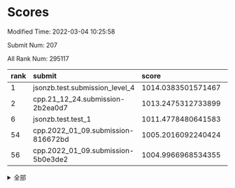 # Scores

Modified Time: 2022-03-04 10:25:58

Submit Num: 207

All Rank Num: 295117

| rank |               submit               |       score        |       sigma        | pk_num |
| :--- | :--------------------------------- | :----------------- | :----------------- | :----- |
| 1    | jsonzb.test.submission_level_4     | 1014.0383501571467 | 0.8211086750888935 | 5707   |
| 2    | cpp.21_12_24.submission-2b2ea0d7   | 1013.2475312733899 | 0.8024558974688218 | 5707   |
| 6    | jsonzb.test.test_1                 | 1011.4778480641583 | 0.8038020971938111 | 5696   |
| 54   | cpp.2022_01_09.submission-816672bd | 1005.2016092240424 | 0.7080548482285403 | 5705   |
| 56   | cpp.2022_01_09.submission-5b0e3de2 | 1004.9966968534355 | 0.7136351345506016 | 5700   |


<details>
<summary>全部</summary>

| rank |                 submit                 |       score        |       sigma        | pk_num |
| :--- | :------------------------------------- | :----------------- | :----------------- | :----- |
| 1    | jsonzb.test.submission_level_4         | 1014.0383501571467 | 0.8211086750888935 | 5707   |
| 2    | cpp.21_12_24.submission-2b2ea0d7       | 1013.2475312733899 | 0.8024558974688218 | 5707   |
| 3    | gobigger.level_3.submission_level_3_10 | 1011.9235622204764 | 0.7832402041287729 | 5703   |
| 4    | gobigger.level_3.submission_level_3_26 | 1011.5495872012356 | 0.7942731425608052 | 5703   |
| 5    | gobigger.level_3.submission_level_3_31 | 1011.5172916610903 | 0.7687870677149735 | 5703   |
| 6    | jsonzb.test.test_1                     | 1011.4778480641583 | 0.8038020971938111 | 5696   |
| 7    | gobigger.level_3.submission_level_3_38 | 1011.304679104196  | 0.7562308017815516 | 5700   |
| 8    | gobigger.level_3.submission_level_3_14 | 1011.1320774048787 | 0.7801532898056222 | 5702   |
| 9    | gobigger.level_3.submission_level_3_30 | 1011.0762498682647 | 0.748366922656049  | 5707   |
| 10   | gobigger.level_3.submission_level_3_37 | 1011.0094845337279 | 0.7509039138649115 | 5697   |
| 11   | gobigger.level_3.submission_level_3_15 | 1010.8889314318795 | 0.7753864941745573 | 5710   |
| 12   | gobigger.level_3.submission_level_3_29 | 1010.8430728562176 | 0.7751907308515019 | 5707   |
| 13   | gobigger.level_3.submission_level_3_46 | 1010.8323793227046 | 0.774733761982027  | 5700   |
| 14   | gobigger.level_3.submission_level_3_44 | 1010.8200464490551 | 0.7657763969391658 | 5700   |
| 15   | gobigger.level_3.submission_level_3_49 | 1010.7903689251349 | 0.7747889305659403 | 5699   |
| 16   | gobigger.level_3.submission_level_3_0  | 1010.7374702524024 | 0.7833156714436637 | 5705   |
| 17   | gobigger.level_3.submission_level_3_27 | 1010.6722813127029 | 0.7690870113311384 | 5703   |
| 18   | gobigger.level_3.submission_level_3_19 | 1010.588328595821  | 0.7783035715969434 | 5703   |
| 19   | gobigger.level_3.submission_level_3_12 | 1010.5522411865554 | 0.7746152542921432 | 5697   |
| 20   | gobigger.level_3.submission_level_3_24 | 1010.4861506420438 | 0.7772623388738942 | 5703   |
| 21   | gobigger.level_3.submission_level_3_2  | 1010.4512098060371 | 0.7618626595369444 | 5705   |
| 22   | gobigger.level_3.submission_level_3_3  | 1010.4278724519361 | 0.7341564097287796 | 5703   |
| 23   | gobigger.level_3.submission_level_3_41 | 1010.3516576919355 | 0.7547610256206564 | 5700   |
| 24   | gobigger.level_3.submission_level_3_20 | 1010.3321351686985 | 0.7619511331969856 | 5706   |
| 25   | gobigger.level_3.submission_level_3_6  | 1010.3104718052047 | 0.7513557290367334 | 5703   |
| 26   | gobigger.level_3.submission_level_3_8  | 1010.2020249965233 | 0.758470524475165  | 5701   |
| 27   | gobigger.level_3.submission_level_3_33 | 1010.1906037292373 | 0.7850922114562908 | 5700   |
| 28   | gobigger.level_3.submission_level_3_32 | 1010.1820605785492 | 0.7641351053412999 | 5695   |
| 29   | gobigger.level_3.submission_level_3_40 | 1010.1307102382124 | 0.7519463164485437 | 5700   |
| 30   | gobigger.level_3.submission_level_3_7  | 1010.0765516275128 | 0.7574179854889826 | 5700   |
| 31   | gobigger.level_3.submission_level_3_18 | 1010.0486436051988 | 0.7879058019823584 | 5702   |
| 32   | gobigger.level_3.submission_level_3_28 | 1010.0451112803462 | 0.7631192160977596 | 5701   |
| 33   | gobigger.level_3.submission_level_3_45 | 1010.038248757329  | 0.7764687259096972 | 5705   |
| 34   | gobigger.level_3.submission_level_3_47 | 1010.0244145569483 | 0.731847018078274  | 5708   |
| 35   | gobigger.level_3.submission_level_3_4  | 1010.0062404497905 | 0.7577405210014322 | 5704   |
| 36   | gobigger.level_3.submission_level_3_25 | 1009.9289492936957 | 0.7422752055782329 | 5701   |
| 37   | gobigger.level_3.submission_level_3_36 | 1009.8824882038325 | 0.7751664682131086 | 5700   |
| 38   | gobigger.level_3.submission_level_3_1  | 1009.6921658928807 | 0.7570183199895333 | 5698   |
| 39   | gobigger.level_3.submission_level_3_43 | 1009.6878422756736 | 0.7440492490203362 | 5706   |
| 40   | gobigger.level_3.submission_level_3_35 | 1009.6642421943928 | 0.8062000780774654 | 5702   |
| 41   | gobigger.level_3.submission_level_3_42 | 1009.6284416832256 | 0.7542892393491569 | 5700   |
| 42   | gobigger.level_3.submission_level_3_5  | 1009.5547100014869 | 0.7499383296114138 | 5700   |
| 43   | gobigger.level_3.submission_level_3_34 | 1009.458259451875  | 0.7627173212944461 | 5704   |
| 44   | gobigger.level_3.submission_level_3_16 | 1009.317988882736  | 0.7452727736282915 | 5708   |
| 45   | gobigger.level_3.submission_level_3_22 | 1009.2723912412839 | 0.766063951281734  | 5706   |
| 46   | gobigger.level_3.submission_level_3_17 | 1009.1981864787657 | 0.7321344401083424 | 5708   |
| 47   | gobigger.level_3.submission_level_3_13 | 1009.162051796877  | 0.7705934038143181 | 5700   |
| 48   | gobigger.level_3.submission_level_3_39 | 1009.0590335009925 | 0.732222988684544  | 5707   |
| 49   | gobigger.level_3.submission_level_3_21 | 1008.8967783867956 | 0.7499102530307836 | 5704   |
| 50   | gobigger.level_3.submission_level_3_11 | 1008.6652238672402 | 0.7554324775499534 | 5706   |
| 51   | gobigger.level_3.submission_level_3_48 | 1007.8396547853781 | 0.7394186560349806 | 5701   |
| 52   | gobigger.level_3.submission_level_3_9  | 1007.7284259821607 | 0.7538950810319011 | 5704   |
| 53   | gobigger.level_3.submission_level_3_23 | 1006.5559281843167 | 0.71727741736294   | 5701   |
| 54   | cpp.2022_01_09.submission-816672bd     | 1005.2016092240424 | 0.7080548482285403 | 5705   |
| 55   | gobigger.level_1.submission_level_1_3  | 1005.1845797531553 | 0.7299702022238326 | 5700   |
| 56   | cpp.2022_01_09.submission-5b0e3de2     | 1004.9966968534355 | 0.7136351345506016 | 5700   |
| 57   | gobigger.level_1.submission_level_1_8  | 1004.8447086963114 | 0.7194265524063838 | 5704   |
| 58   | gobigger.level_1.submission_level_1_12 | 1004.7279548178103 | 0.722002130496013  | 5701   |
| 59   | gobigger.level_1.submission_level_1_9  | 1004.4429988937069 | 0.7207431714192514 | 5700   |
| 60   | gobigger.level_1.submission_level_1_16 | 1004.4293069027337 | 0.7198447725993524 | 5701   |
| 61   | gobigger.level_1.submission_level_1_27 | 1004.3259905203222 | 0.7126956377893893 | 5702   |
| 62   | gobigger.level_1.submission_level_1_24 | 1004.2015451867866 | 0.7190435462965045 | 5704   |
| 63   | gobigger.level_1.submission_level_1_11 | 1004.1629595770504 | 0.7242663829519632 | 5704   |
| 64   | gobigger.level_1.submission_level_1_43 | 1004.1591097121928 | 0.7164354334623757 | 5707   |
| 65   | gobigger.level_1.submission_level_1_28 | 1004.1314061137426 | 0.7113027213549455 | 5705   |
| 66   | gobigger.level_1.submission_level_1_15 | 1004.1258749036627 | 0.7109144249466719 | 5710   |
| 67   | gobigger.level_1.submission_level_1_40 | 1004.0524129046123 | 0.7282516350804844 | 5704   |
| 68   | gobigger.level_1.submission_level_1_47 | 1003.9844238867698 | 0.7287918604108807 | 5700   |
| 69   | gobigger.level_1.submission_level_1_13 | 1003.9063272545154 | 0.7183636811584962 | 5705   |
| 70   | gobigger.level_1.submission_level_1_39 | 1003.893873592553  | 0.7118897100539812 | 5699   |
| 71   | gobigger.level_1.submission_level_1_38 | 1003.8838248437696 | 0.717735930095429  | 5701   |
| 72   | gobigger.level_1.submission_level_1_45 | 1003.7842001300977 | 0.7236373930481963 | 5700   |
| 73   | gobigger.level_1.submission_level_1_34 | 1003.6930738248282 | 0.6953581136588843 | 5700   |
| 74   | gobigger.level_1.submission_level_1_32 | 1003.528694083355  | 0.7146305633224908 | 5700   |
| 75   | gobigger.level_1.submission_level_1_19 | 1003.3543581772058 | 0.71350190307794   | 5704   |
| 76   | gobigger.level_1.submission_level_1_33 | 1003.2895369015215 | 0.7127392550968152 | 5702   |
| 77   | gobigger.level_1.submission_level_1_21 | 1003.2555539216286 | 0.7238262310559165 | 5706   |
| 78   | gobigger.level_1.submission_level_1_46 | 1003.2114386332406 | 0.7221249888324891 | 5702   |
| 79   | gobigger.level_1.submission_level_1_41 | 1003.1479495606617 | 0.7194757768263184 | 5701   |
| 80   | gobigger.level_1.submission_level_1_42 | 1003.1074881532254 | 0.7113282511825775 | 5702   |
| 81   | gobigger.level_1.submission_level_1_29 | 1003.0963947642078 | 0.7239573988725195 | 5694   |
| 82   | gobigger.level_1.submission_level_1_37 | 1003.0679946532665 | 0.7187319260095002 | 5702   |
| 83   | gobigger.level_1.submission_level_1_14 | 1003.0260974926339 | 0.7121318170063787 | 5703   |
| 84   | gobigger.level_1.submission_level_1_22 | 1003.016199908314  | 0.7085163427074923 | 5702   |
| 85   | gobigger.level_1.submission_level_1_23 | 1003.0112712858614 | 0.7230954732290257 | 5704   |
| 86   | gobigger.level_1.submission_level_1_49 | 1002.9964430838811 | 0.7204167097627665 | 5701   |
| 87   | gobigger.level_1.submission_level_1_4  | 1002.9459457074644 | 0.7113617398684331 | 5706   |
| 88   | gobigger.level_1.submission_level_1_6  | 1002.9418343439127 | 0.7106735999637224 | 5704   |
| 89   | gobigger.level_1.submission_level_1_26 | 1002.9221478302915 | 0.7191432521231689 | 5705   |
| 90   | gobigger.level_1.submission_level_1_35 | 1002.8398261362654 | 0.6935323447927761 | 5705   |
| 91   | gobigger.level_1.submission_level_1_18 | 1002.7574950631526 | 0.7091020169394991 | 5706   |
| 92   | gobigger.level_1.submission_level_1_44 | 1002.7554803319177 | 0.7225002023377675 | 5704   |
| 93   | gobigger.level_1.submission_level_1_5  | 1002.7455961892448 | 0.7249170302317899 | 5704   |
| 94   | gobigger.level_1.submission_level_1_0  | 1002.7013449566712 | 0.7140301579190514 | 5703   |
| 95   | gobigger.level_1.submission_level_1_17 | 1002.6380675005365 | 0.7107587097298953 | 5702   |
| 96   | gobigger.level_1.submission_level_1_31 | 1002.6234712936945 | 0.7139966757646049 | 5694   |
| 97   | gobigger.level_1.submission_level_1_10 | 1002.4186673276184 | 0.714391020128034  | 5703   |
| 98   | gobigger.level_1.submission_level_1_48 | 1002.4030497533261 | 0.7028318536008845 | 5703   |
| 99   | gobigger.level_1.submission_level_1_1  | 1002.2639230597886 | 0.7040893645232196 | 5702   |
| 100  | gobigger.level_1.submission_level_1_36 | 1002.2514406317936 | 0.7012363882511933 | 5708   |
| 101  | gobigger.level_1.submission_level_1_2  | 1002.2139514013408 | 0.7275462010662462 | 5709   |
| 102  | gobigger.level_1.submission_level_1_7  | 1002.2055408563743 | 0.7153067336015755 | 5707   |
| 103  | gobigger.level_1.submission_level_1_20 | 1002.1909733235482 | 0.7316735300886577 | 5704   |
| 104  | gobigger.level_1.submission_level_1_25 | 1001.9872692903293 | 0.716620479374857  | 5703   |
| 105  | gobigger.level_1.submission_level_1_30 | 1001.98705865986   | 0.7060076459087063 | 5701   |
| 106  | gobigger.random.submission_random_45   | 997.3483892856785  | 0.7046446178324245 | 5703   |
| 107  | gobigger.random.submission_random_5    | 997.3006390141763  | 0.7216607902506627 | 5704   |
| 108  | gobigger.random.submission_random_24   | 996.9913047010746  | 0.7115769692319571 | 5703   |
| 109  | gobigger.random.submission_random_40   | 996.9878400447097  | 0.7050421280164085 | 5704   |
| 110  | gobigger.random.submission_random_33   | 996.9423895277661  | 0.7131077067630358 | 5703   |
| 111  | gobigger.random.submission_random_35   | 996.876001230587   | 0.7060818593203247 | 5703   |
| 112  | gobigger.random.submission_random_26   | 996.7193063372235  | 0.7078638373876251 | 5703   |
| 113  | gobigger.random.submission_random_20   | 996.6622828012156  | 0.7066691873533666 | 5704   |
| 114  | gobigger.random.submission_random_21   | 996.6405030043246  | 0.7136650988444363 | 5701   |
| 115  | gobigger.random.submission_random_48   | 996.5889476713727  | 0.7128838056812251 | 5704   |
| 116  | gobigger.random.submission_random_10   | 996.5755165709417  | 0.7224633181940833 | 5700   |
| 117  | gobigger.random.submission_random_4    | 996.4758832622355  | 0.7062203133973298 | 5706   |
| 118  | gobigger.random.submission_random_1    | 996.4486153460718  | 0.7085942782610372 | 5705   |
| 119  | gobigger.random.submission_random_25   | 996.4453199465768  | 0.7088130701879863 | 5706   |
| 120  | gobigger.random.submission_random_28   | 996.4423778611894  | 0.7044922080511121 | 5700   |
| 121  | gobigger.random.submission_random_37   | 996.429429438491   | 0.7192667307096576 | 5703   |
| 122  | gobigger.random.submission_random_27   | 996.4093648641541  | 0.7083830049511498 | 5702   |
| 123  | gobigger.random.submission_random_15   | 996.4053868416675  | 0.7242273375891589 | 5706   |
| 124  | gobigger.random.submission_random_38   | 996.3115917165302  | 0.7390499031418744 | 5705   |
| 125  | gobigger.random.submission_random_41   | 996.2898046220364  | 0.7018155611046171 | 5705   |
| 126  | gobigger.random.submission_random_9    | 996.2597085084021  | 0.7074250226696673 | 5698   |
| 127  | gobigger.random.submission_random_43   | 996.2532279824284  | 0.7179030106803441 | 5699   |
| 128  | gobigger.random.submission_random_47   | 996.243309770463   | 0.7140846377431561 | 5702   |
| 129  | gobigger.random.submission_random_34   | 996.2161483255862  | 0.7139030957583087 | 5706   |
| 130  | gobigger.random.submission_random_22   | 996.1416159641875  | 0.7242042862668711 | 5702   |
| 131  | gobigger.random.submission_random_18   | 996.1189648916311  | 0.6930623482899742 | 5698   |
| 132  | gobigger.random.submission_random_8    | 996.1031078501849  | 0.7125947163435912 | 5705   |
| 133  | gobigger.random.submission_random_30   | 996.0813866969714  | 0.7180683095832245 | 5701   |
| 134  | gobigger.random.submission_random_23   | 996.0385599212299  | 0.7133207707189675 | 5701   |
| 135  | gobigger.random.submission_random_6    | 995.9593737858658  | 0.7116647643893569 | 5701   |
| 136  | gobigger.random.submission_random_16   | 995.8439744935168  | 0.6945490682028819 | 5701   |
| 137  | gobigger.random.submission_random_32   | 995.8193162363249  | 0.7167079906496667 | 5707   |
| 138  | gobigger.random.submission_random_17   | 995.7567514721695  | 0.7092435120436805 | 5705   |
| 139  | gobigger.random.submission_random_14   | 995.5818183752581  | 0.7045821550526964 | 5705   |
| 140  | gobigger.random.submission_random_49   | 995.5357224923375  | 0.7060994535259122 | 5699   |
| 141  | gobigger.random.submission_random_11   | 995.5199127834628  | 0.7221725045388738 | 5699   |
| 142  | gobigger.random.submission_random_7    | 995.4827459355504  | 0.7246762795050019 | 5704   |
| 143  | gobigger.random.submission_random_3    | 995.4731495766539  | 0.7115374448152066 | 5702   |
| 144  | gobigger.random.submission_random_46   | 995.4688137210352  | 0.7101233525348066 | 5702   |
| 145  | gobigger.random.submission_random_12   | 995.4207195452177  | 0.7115546819060152 | 5696   |
| 146  | gobigger.random.submission_random_19   | 995.4150875856817  | 0.7117904491513504 | 5702   |
| 147  | gobigger.random.submission_random_39   | 995.4014659171899  | 0.695869799842218  | 5703   |
| 148  | gobigger.random.submission_random_36   | 995.292534570446   | 0.7007481779945892 | 5705   |
| 149  | gobigger.random.submission_random_44   | 995.2120900685094  | 0.72303615436635   | 5693   |
| 150  | gobigger.random.submission_random_42   | 995.0943674789831  | 0.7107966178961016 | 5705   |
| 151  | gobigger.random.submission_random_29   | 994.9935971015697  | 0.7245257067702231 | 5707   |
| 152  | gobigger.random.submission_random_31   | 994.9643489356835  | 0.7141017232667234 | 5700   |
| 153  | gobigger.random.submission_random_0    | 994.8989782330063  | 0.7468544955155966 | 5705   |
| 154  | gobigger.random.submission_random_13   | 994.8949712742523  | 0.7192157572540403 | 5705   |
| 155  | gobigger.random.submission_random_2    | 994.8858652633721  | 0.7125440830344693 | 5702   |
| 156  | gobigger.level_2.submission_level_2_39 | 994.2888960474793  | 0.7279646888797953 | 5704   |
| 157  | gobigger.level_2.submission_level_2_20 | 993.8912901541098  | 0.7464890830592036 | 5705   |
| 158  | gobigger.level_2.submission_level_2_19 | 993.5909664622809  | 0.7225110822063873 | 5701   |
| 159  | gobigger.level_2.submission_level_2_31 | 993.5774315100757  | 0.7350656735868891 | 5704   |
| 160  | gobigger.level_2.submission_level_2_48 | 993.2873477091216  | 0.7394758554218236 | 5701   |
| 161  | gobigger.level_2.submission_level_2_28 | 993.1583931572527  | 0.7240724650489482 | 5702   |
| 162  | gobigger.level_2.submission_level_2_1  | 993.1289785969523  | 0.735034029723731  | 5702   |
| 163  | gobigger.level_2.submission_level_2_35 | 993.1114293256509  | 0.7288870730753444 | 5700   |
| 164  | gobigger.level_2.submission_level_2_40 | 992.9898793226743  | 0.7418783740128226 | 5702   |
| 165  | gobigger.level_2.submission_level_2_33 | 992.9829510165647  | 0.7253836027164293 | 5700   |
| 166  | gobigger.level_2.submission_level_2_11 | 992.8392644440354  | 0.7500217380489563 | 5706   |
| 167  | gobigger.level_2.submission_level_2_17 | 992.776136999332   | 0.7441694435288915 | 5700   |
| 168  | gobigger.level_2.submission_level_2_0  | 992.7716916368854  | 0.7222586259253346 | 5706   |
| 169  | gobigger.level_2.submission_level_2_44 | 992.7189042228175  | 0.7556690079045206 | 5706   |
| 170  | gobigger.level_2.submission_level_2_38 | 992.6951340198178  | 0.7431607185732798 | 5702   |
| 171  | gobigger.level_2.submission_level_2_21 | 992.6840533214397  | 0.7464648327539076 | 5699   |
| 172  | gobigger.level_2.submission_level_2_49 | 992.6528646009803  | 0.7582230578016782 | 5708   |
| 173  | gobigger.level_2.submission_level_2_29 | 992.6391658350848  | 0.7396571878089669 | 5706   |
| 174  | gobigger.level_2.submission_level_2_23 | 992.5766469651732  | 0.7460668088234029 | 5707   |
| 175  | gobigger.level_2.submission_level_2_34 | 992.5652795743404  | 0.748281481986583  | 5705   |
| 176  | gobigger.level_2.submission_level_2_24 | 992.3842119279669  | 0.7414405063849835 | 5704   |
| 177  | gobigger.level_2.submission_level_2_22 | 992.1866447644602  | 0.7625532300164553 | 5697   |
| 178  | gobigger.level_2.submission_level_2_12 | 992.1372155874701  | 0.7449413630768534 | 5703   |
| 179  | gobigger.level_2.submission_level_2_36 | 992.1145464852035  | 0.7538206753965009 | 5703   |
| 180  | gobigger.level_2.submission_level_2_7  | 992.0983775750266  | 0.7583651564209508 | 5705   |
| 181  | gobigger.level_2.submission_level_2_45 | 991.8434786099384  | 0.7413061127268588 | 5701   |
| 182  | gobigger.level_2.submission_level_2_13 | 991.7540641685476  | 0.7480642988453969 | 5704   |
| 183  | gobigger.level_2.submission_level_2_14 | 991.6048788276804  | 0.7450145376888581 | 5704   |
| 184  | gobigger.level_2.submission_level_2_18 | 991.4796375367206  | 0.7577270545777507 | 5700   |
| 185  | gobigger.level_2.submission_level_2_4  | 991.4289722908421  | 0.7381821586465604 | 5704   |
| 186  | gobigger.level_2.submission_level_2_46 | 991.3461488610214  | 0.7712522856486032 | 5701   |
| 187  | gobigger.level_2.submission_level_2_32 | 991.2253244508929  | 0.7633744287527903 | 5702   |
| 188  | gobigger.level_2.submission_level_2_37 | 991.190210342823   | 0.7436799478114927 | 5703   |
| 189  | gobigger.level_2.submission_level_2_6  | 991.1425742809558  | 0.750856238498151  | 5702   |
| 190  | gobigger.level_2.submission_level_2_47 | 991.136327540485   | 0.7394827105905498 | 5703   |
| 191  | gobigger.level_2.submission_level_2_25 | 991.0609217259553  | 0.7638582319081999 | 5706   |
| 192  | gobigger.level_2.submission_level_2_26 | 991.0184520716115  | 0.7656449620426975 | 5702   |
| 193  | gobigger.level_2.submission_level_2_8  | 990.9493509362298  | 0.7811004137129512 | 5708   |
| 194  | gobigger.level_2.submission_level_2_15 | 990.8708316401916  | 0.7632559531154305 | 5699   |
| 195  | gobigger.level_2.submission_level_2_2  | 990.8130247351362  | 0.7318534156875092 | 5700   |
| 196  | gobigger.level_2.submission_level_2_9  | 990.8057554119877  | 0.7787280427344324 | 5704   |
| 197  | gobigger.level_2.submission_level_2_43 | 990.696279004212   | 0.7627161695488032 | 5703   |
| 198  | gobigger.level_2.submission_level_2_41 | 990.6486174247503  | 0.7613444309002003 | 5699   |
| 199  | gobigger.level_2.submission_level_2_3  | 990.6424922206681  | 0.7565381635675108 | 5699   |
| 200  | gobigger.level_2.submission_level_2_27 | 990.5504601515851  | 0.7559740575112694 | 5701   |
| 201  | gobigger.level_2.submission_level_2_16 | 990.5175573890623  | 0.7665165454119828 | 5701   |
| 202  | gobigger.level_2.submission_level_2_42 | 990.0407181229309  | 0.7479280340574892 | 5706   |
| 203  | gobigger.level_2.submission_level_2_30 | 989.7883799775357  | 0.7821595837732697 | 5706   |
| 204  | gobigger.level_2.submission_level_2_10 | 989.7077871003618  | 0.7653999054296222 | 5706   |
| 205  | gobigger.level_2.submission_level_2_5  | 989.5064108178046  | 0.8103462176502222 | 5706   |
| 206  | gobigger.none.submission_none_0        | 980.0072588304994  | 1.1701792629087913 | 5702   |
| 207  | gobigger.none.submission_none_1        | 975.473019019724   | 1.551670013493256  | 5702   |

</details>